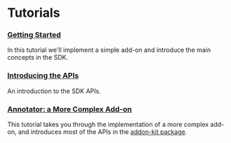 <!-- This Source Code Form is subject to the terms of the Mozilla Public
   - License, v. 2.0. If a copy of the MPL was not distributed with this
   - file, You can obtain one at http://mozilla.org/MPL/2.0/. -->

# Tutorials #

### [Getting Started](dev-guide/addon-development/getting-started.html) ###
In this tutorial we'll implement a simple add-on and introduce the main
concepts in the SDK.

### [Introducing the APIs](dev-guide/addon-development/api-intro.html) ###
An introduction to the SDK APIs.

### [Annotator: a More Complex Add-on](dev-guide/addon-development/annotator/annotator.html) ###
This tutorial takes you through the implementation of a more complex add-on,
and introduces most of the APIs in the [addon-kit package](packages/addon-kit/addon-kit.html).
